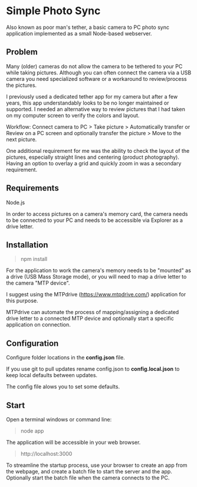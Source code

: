 # Simple Photo Sync

Also known as poor man's tether, a basic camera to PC photo sync application implemented as a small Node-based webserver.

## Problem

Many (older) cameras do not allow the camera to be tethered to your PC while taking pictures. Although you can often connect the camera via a USB camera you need specialized software or a workaround to review/process the pictures.

I previously used a dedicated tether app for my camera but after a few years, this app understandably looks to be no longer maintained or supported. I needed an alternative way to review pictures that I had taken on my computer screen to verify the colors and layout.

Workflow: Connect camera to PC > Take picture > Automatically transfer or Review on a PC screen and optionally transfer the picture > Move to the next picture.

One additional  requirement for me was the ability to check the layout of the pictures, especially straight lines and centering (product photography). Having an option to overlay a grid and quickly zoom in was a secondary requirement.

## Requirements
Node.js

In order to access pictures on a camera's memory card, the camera needs to be connected to your PC and needs to be accessible via Explorer as a drive letter. 

## Installation

> npm install

For the application to work the camera's memory needs to be "mounted" as a drive (USB Mass Storage mode), or you will need to map a drive letter to the camera "MTP device".

I suggest using the MTPdrive (https://www.mtpdrive.com/) application for this purpose.

MTPdrive can automate the process of mapping/assigning a dedicated drive letter to a connected MTP device and optionally start a specific application on connection. 

## Configuration

Configure folder locations in the **config.json** file.

If you use git to pull updates rename config.json to **config.local.json** to keep local defaults between updates.

The config file alows you to set some defaults. 

## Start

Open a terminal windows or command line:

> node app

The application will be accessible in your web browser.

> http://localhost:3000
 
To streamline the startup process, use your browser to create an app from the webpage, and create a batch file to start the server and the app. Optionally start the batch file when the camera connects to the PC.
